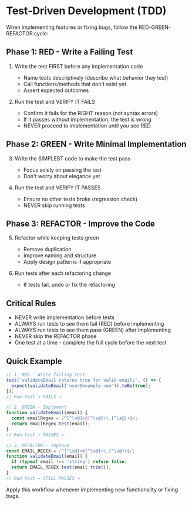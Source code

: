 # Test-Driven Development (TDD)

When implementing features or fixing bugs, follow the RED-GREEN-REFACTOR cycle:

## Phase 1: RED - Write a Failing Test

1. Write the test FIRST before any implementation code
   - Name tests descriptively (describe what behavior they test)
   - Call functions/methods that don't exist yet
   - Assert expected outcomes

2. Run the test and VERIFY IT FAILS
   - Confirm it fails for the RIGHT reason (not syntax errors)
   - If it passes without implementation, the test is wrong
   - NEVER proceed to implementation until you see RED

## Phase 2: GREEN - Write Minimal Implementation

3. Write the SIMPLEST code to make the test pass
   - Focus solely on passing the test
   - Don't worry about elegance yet

4. Run the test and VERIFY IT PASSES
   - Ensure no other tests broke (regression check)
   - NEVER skip running tests

## Phase 3: REFACTOR - Improve the Code

5. Refactor while keeping tests green
   - Remove duplication
   - Improve naming and structure
   - Apply design patterns if appropriate

6. Run tests after each refactoring change
   - If tests fail, undo or fix the refactoring

## Critical Rules

- NEVER write implementation before tests
- ALWAYS run tests to see them fail (RED) before implementing
- ALWAYS run tests to see them pass (GREEN) after implementing
- NEVER skip the REFACTOR phase
- One test at a time - complete the full cycle before the next test

## Quick Example

```javascript
// 1. RED - Write failing test
test('validateEmail returns true for valid emails', () => {
  expect(validateEmail('user@example.com')).toBe(true);
});
// Run test → FAILS ✓

// 2. GREEN - Implement
function validateEmail(email) {
  const emailRegex = /^[^\s@]+@[^\s@]+\.[^\s@]+$/;
  return emailRegex.test(email);
}
// Run test → PASSES ✓

// 3. REFACTOR - Improve
const EMAIL_REGEX = /^[^\s@]+@[^\s@]+\.[^\s@]+$/;
function validateEmail(email) {
  if (typeof email !== 'string') return false;
  return EMAIL_REGEX.test(email.trim());
}
// Run test → STILL PASSES ✓
```

Apply this workflow whenever implementing new functionality or fixing bugs.
